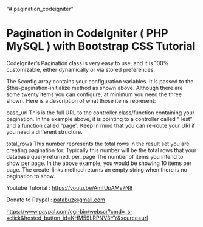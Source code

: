 "# pagination_codeigniter" 


Pagination in CodeIgniter ( PHP MySQL ) with Bootstrap CSS Tutorial 
=================================================================

CodeIgniter’s Pagination class is very easy to use, and it is 100% customizable, either dynamically or via stored preferences.

The $config array contains your configuration variables. It is passed to the $this-pagination-initialize  method as shown above. Although there are some twenty items you can configure, at minimum you need the three shown. Here is a description of what those items represent:

base_url This is the full URL to the controller class/function containing your pagination. In the example above, it is pointing to a controller called “Test” and a function called “page”. Keep in mind that you can re-route your URI if you need a different structure.

total_rows This number represents the total rows in the result set you are creating pagination for. Typically this number will be the total rows that your database query returned.
per_page The number of items you intend to show per page. In the above example, you would be showing 10 items per page.
The create_links method returns an empty string when there is no pagination to show.


Youtube Tutorial : https://youtu.be/AmfUpAMs7N8


Donate to Paypal : patabuz@gmail.com

https://www.paypal.com/cgi-bin/webscr?cmd=_s-xclick&hosted_button_id=KHM59LRPNV3YY&source=url
